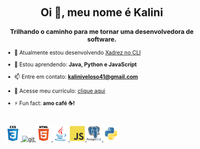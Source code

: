 <h1 align="center">Oi 👋, meu nome é Kalini</h1>
<h3 align="center">Trilhando o caminho para me tornar uma desenvolvedora de software.</h3>

- 🔭 Atualmente estou desenvolvendo [Xadrez no CLI](https://github.com/KaliniV/xadrez-sistema-java)

- 🌱 Estou aprendendo: **Java, Python e JavaScript**

- 📫 Entre em contato: **kaliniveloso41@gmail.com**

- 📄 Acesse meu currículo: [clique aqui](https://drive.google.com/file/d/13LQyaHXXBSqHOlH-gUbjttcHpAUFyHzE/view?usp=sharing)

- ⚡ Fun fact: **amo café ☕!**
<br>
<p align="left"> <a href="https://www.w3schools.com/css/" target="_blank" rel="noreferrer"> <img src="https://raw.githubusercontent.com/devicons/devicon/master/icons/css3/css3-original-wordmark.svg" alt="css3" width="40" height="40"/> </a> <a href="https://git-scm.com/" target="_blank" rel="noreferrer"> <img src="https://www.vectorlogo.zone/logos/git-scm/git-scm-icon.svg" alt="git" width="40" height="40"/> </a> <a href="https://www.w3.org/html/" target="_blank" rel="noreferrer"> <img src="https://raw.githubusercontent.com/devicons/devicon/master/icons/html5/html5-original-wordmark.svg" alt="html5" width="40" height="40"/> </a> <a href="https://www.java.com" target="_blank" rel="noreferrer"> <img src="https://raw.githubusercontent.com/devicons/devicon/master/icons/java/java-original.svg" alt="java" width="40" height="40"/> </a> <a href="https://developer.mozilla.org/en-US/docs/Web/JavaScript" target="_blank" rel="noreferrer"> <img src="https://raw.githubusercontent.com/devicons/devicon/master/icons/javascript/javascript-original.svg" alt="javascript" width="40" height="40"/> </a> <a href="https://www.postgresql.org" target="_blank" rel="noreferrer"> <img src="https://raw.githubusercontent.com/devicons/devicon/master/icons/postgresql/postgresql-original-wordmark.svg" alt="postgresql" width="40" height="40"/> </a> <a href="https://www.python.org" target="_blank" rel="noreferrer"> <img src="https://raw.githubusercontent.com/devicons/devicon/master/icons/python/python-original.svg" alt="python" width="40" height="40"/> </a> </p>
